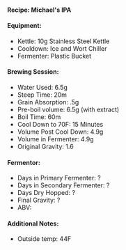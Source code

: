 #### Recipe: Michael's IPA

#### Equipment:
  * Kettle: 10g Stainless Steel Kettle
  * Cooldown: Ice and Wort Chiller
  * Fermenter: Plastic Bucket

#### Brewing Session:
  * Water Used:  6.5g
  * Steep Time: 20m
  * Grain Absorption: .5g
  * Pre-boil volume: 6.5g (with extract)
  * Boil Time: 60m
  * Cool Down to 70F: 15 Minutes
  * Volume Post Cool Down: 4.9g
  * Volume in Fermenter: 4.9g
  * Original Gravity: 1.6

#### Fermentor:
  * Days in Primary Fermenter: ?
  * Days in Secondary Fermenter: ?
  * Days Dry Hopped: ?
  * Final Gravity: ?
  * ABV:

#### Additional Notes:
  * Outside temp: 44F
